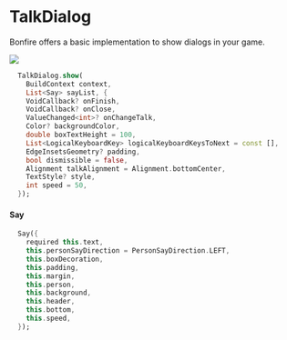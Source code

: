 # TalkDialog

Bonfire offers a basic implementation to show dialogs in your game.

![](../../_media/talk_dialog.gif)


```dart
  TalkDialog.show(
    BuildContext context,
    List<Say> sayList, {
    VoidCallback? onFinish,
    VoidCallback? onClose,
    ValueChanged<int>? onChangeTalk,
    Color? backgroundColor,
    double boxTextHeight = 100,
    List<LogicalKeyboardKey> logicalKeyboardKeysToNext = const [],
    EdgeInsetsGeometry? padding,
    bool dismissible = false,
    Alignment talkAlignment = Alignment.bottomCenter,
    TextStyle? style,
    int speed = 50,
  });
```

#### Say

```dart
  Say({
    required this.text,
    this.personSayDirection = PersonSayDirection.LEFT,
    this.boxDecoration,
    this.padding,
    this.margin,
    this.person,
    this.background,
    this.header,
    this.bottom,
    this.speed,
  });
```
